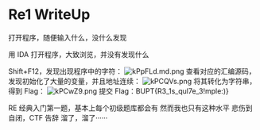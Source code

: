 # Re1 WriteUp
打开程序，随便输入什么，没什么发现

用 IDA 打开程序，大致浏览，并没有发现什么

Shift+F12，发现出现程序中的字符：
![kPpFLd.md.png](https://s2.ax1x.com/2019/01/20/kPpFLd.md.png)
查看对应的汇编源码，发现初始化了大量的变量，并且地址连续：
![kPCQVs.png](https://s2.ax1x.com/2019/01/20/kPCQVs.png)
将其转化为字符串，得到 Flag：
![kPCwZ9.png](https://s2.ax1x.com/2019/01/20/kPCwZ9.png)
提交 Flag：BUPT{R3_1s_qul7e_3!mple:)}

RE 经典入门第一题，基本上每个初级题库都会有
然而我也只有这种水平
悲伤到自闭，CTF 告辞
溜了，溜了······
<!--stackedit_data:
eyJoaXN0b3J5IjpbNTQ3NTI2MDAyLDE3NDE5MDc3MzVdfQ==
-->